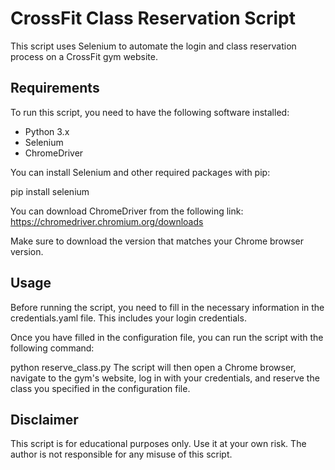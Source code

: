 # CrossFit Class Reservation Script

This script uses Selenium to automate the login and class reservation process on a CrossFit gym website.

## Requirements
To run this script, you need to have the following software installed:

* Python 3.x
* Selenium
* ChromeDriver

You can install Selenium and other required packages with pip:

pip install selenium

You can download ChromeDriver from the following link:
https://chromedriver.chromium.org/downloads

Make sure to download the version that matches your Chrome browser version.

## Usage
Before running the script, you need to fill in the necessary information in the credentials.yaml file. This includes your login credentials.

Once you have filled in the configuration file, you can run the script with the following command:

python reserve_class.py
The script will then open a Chrome browser, navigate to the gym's website, log in with your credentials, and reserve the class you specified in the configuration file.

## Disclaimer
This script is for educational purposes only. Use it at your own risk. The author is not responsible for any misuse of this script.